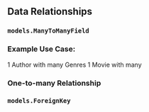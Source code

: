 ## Data Relationships
### `models.ManyToManyField`
### Example Use Case:
1 Author with many Genres 
1 Movie with many

### One-to-many Relationship
### `models.ForeignKey`
